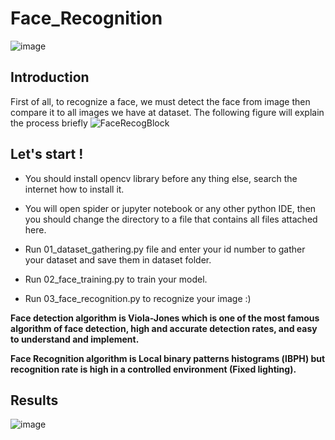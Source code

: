 # Face_Recognition

![image](https://user-images.githubusercontent.com/49722916/95469794-52876180-0980-11eb-9882-c97274930e77.png)


## Introduction 
First of all, to recognize a face, we must detect the face from image then compare it to all images we have at dataset.
The following figure will explain the process briefly
![FaceRecogBlock](https://user-images.githubusercontent.com/49722916/95477210-62a33f00-0988-11eb-879b-e09d945b30eb.png)

## Let's start !

* You should install opencv library before any thing else, search the internet how to install it.

* You will open spider or jupyter notebook or any other python IDE, then you should change the directory to a file that contains 
all files attached here.

* Run 01_dataset_gathering.py file and enter your id number to gather your dataset and save them in dataset folder.

* Run 02_face_training.py to train your model.

* Run 03_face_recognition.py to recognize your image :) 

**Face detection algorithm is Viola-Jones which is one of the most famous algorithm of face detection, high and accurate detection rates,
and easy to understand and implement.**

**Face Recognition algorithm is Local binary patterns histograms (lBPH) but recognition rate is high in a controlled environment (Fixed lighting).**

## Results

![image](https://user-images.githubusercontent.com/49722916/95478947-7a7bc280-098a-11eb-8ca9-b329264f3119.png)

